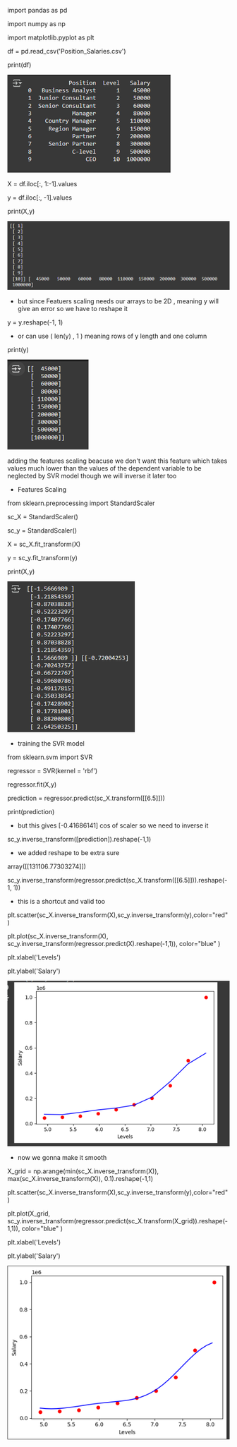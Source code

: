 import pandas as pd

import numpy as np

import matplotlib.pyplot as plt

df = pd.read_csv('Position_Salaries.csv')

print(df)

![](../../images/image_2025-01-18_215156201.png)

X = df.iloc[:, 1:-1].values

y = df.iloc[:, -1].values

print(X,y)

![](../../images/image_2025-01-18_215229997.png)

* but since Featuers scaling needs our arrays to be 2D , meaning y will give an error so we have to reshape it

y = y.reshape(-1, 1) 

* or can use ( len(y) , 1 ) meaning rows of y length and one column

print(y)

![](../../images/image_2025-01-18_215341065.png)

adding the features scaling beacuse we don't want this feature which takes values much lower than the values of the dependent variable to be neglected by SVR model though we will inverse it later too

* Features Scaling

from sklearn.preprocessing import StandardScaler

sc_X = StandardScaler()

sc_y = StandardScaler()

X = sc_X.fit_transform(X)

y = sc_y.fit_transform(y)

print(X,y)

![](../../images/image_2025-01-18_215414521.png)

* training the SVR model

from sklearn.svm import SVR

regressor = SVR(kernel = 'rbf')

regressor.fit(X,y)

prediction = regressor.predict(sc_X.transform([[6.5]]))

print(prediction)

* but this gives [-0.41686141] cos of scaler so we need to inverse it

sc_y.inverse_transform([prediction]).reshape(-1,1)

* we added reshape to be extra sure

array([[131106.77303274]])

sc_y.inverse_transform(regressor.predict(sc_X.transform([[6.5]])).reshape(-1, 1))

* this is a shortcut and valid too

plt.scatter(sc_X.inverse_transform(X),sc_y.inverse_transform(y),color="red")

plt.plot(sc_X.inverse_transform(X), sc_y.inverse_transform(regressor.predict(X).reshape(-1,1)), color="blue" )

plt.xlabel('Levels')

plt.ylabel('Salary')

![](../../images/image_2025-01-18_215454539.png)

* now we gonna make it smooth

X_grid = np.arange(min(sc_X.inverse_transform(X)), max(sc_X.inverse_transform(X)), 0.1).reshape(-1,1)

plt.scatter(sc_X.inverse_transform(X),sc_y.inverse_transform(y),color="red")

plt.plot(X_grid, sc_y.inverse_transform(regressor.predict(sc_X.transform(X_grid)).reshape(-1,1)), color="blue" )

plt.xlabel('Levels')

plt.ylabel('Salary')

![](../../images/image_2025-01-18_215545787.png)
